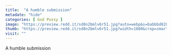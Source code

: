 ```yaml
---
title:  "A humble submission"
metadate: "hide"
categories: [ God Pussy ]
image: "https://preview.redd.it/sd8n2bmlv6r51.jpg?auto=webp&s=babbbd828caa43fb0201f1144a0bdeb21ccf7853"
thumb: "https://preview.redd.it/sd8n2bmlv6r51.jpg?width=1080&crop=smart&auto=webp&s=d0d3fccddf2c107437076218dd603cee00b388a3"
visit: ""
---
```

A humble submission
